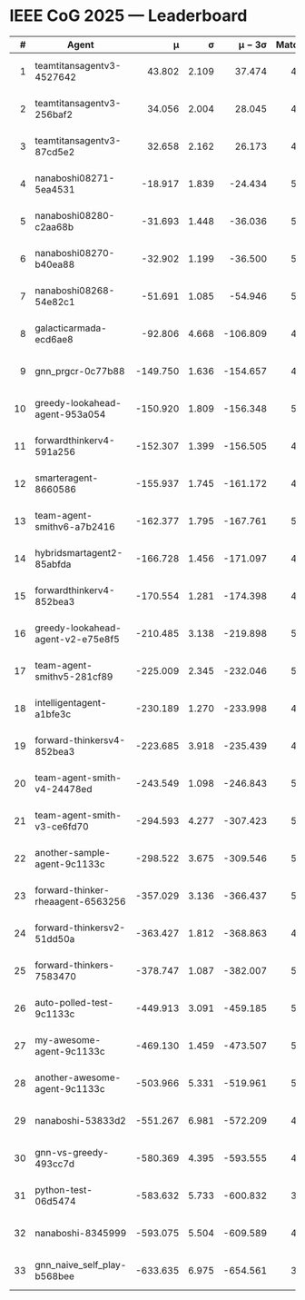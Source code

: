 # IEEE CoG 2025 — Leaderboard

| # | Agent | μ | σ | μ − 3σ | Matches | Updated |
|---:|---|---:|---:|---:|---:|---|
| 1 | teamtitansagentv3-4527642 | 43.802 | 2.109 | 37.474 | 4556 | 2025-09-02 06:28 |
| 2 | teamtitansagentv3-256baf2 | 34.056 | 2.004 | 28.045 | 4994 | 2025-09-02 06:28 |
| 3 | teamtitansagentv3-87cd5e2 | 32.658 | 2.162 | 26.173 | 4998 | 2025-09-02 06:28 |
| 4 | nanaboshi08271-5ea4531 | -18.917 | 1.839 | -24.434 | 5120 | 2025-09-02 06:28 |
| 5 | nanaboshi08280-c2aa68b | -31.693 | 1.448 | -36.036 | 5400 | 2025-09-02 06:28 |
| 6 | nanaboshi08270-b40ea88 | -32.902 | 1.199 | -36.500 | 5280 | 2025-09-02 06:28 |
| 7 | nanaboshi08268-54e82c1 | -51.691 | 1.085 | -54.946 | 5460 | 2025-09-02 06:28 |
| 8 | galacticarmada-ecd6ae8 | -92.806 | 4.668 | -106.809 | 4760 | 2025-09-02 06:28 |
| 9 | gnn_prgcr-0c77b88 | -149.750 | 1.636 | -154.657 | 4000 | 2025-09-02 06:28 |
| 10 | greedy-lookahead-agent-953a054 | -150.920 | 1.809 | -156.348 | 5416 | 2025-09-02 06:28 |
| 11 | forwardthinkerv4-591a256 | -152.307 | 1.399 | -156.505 | 4171 | 2025-09-02 06:28 |
| 12 | smarteragent-8660586 | -155.937 | 1.745 | -161.172 | 4081 | 2025-09-02 06:28 |
| 13 | team-agent-smithv6-a7b2416 | -162.377 | 1.795 | -167.761 | 5340 | 2025-09-02 06:28 |
| 14 | hybridsmartagent2-85abfda | -166.728 | 1.456 | -171.097 | 4225 | 2025-09-02 06:28 |
| 15 | forwardthinkerv4-852bea3 | -170.554 | 1.281 | -174.398 | 4022 | 2025-09-02 06:28 |
| 16 | greedy-lookahead-agent-v2-e75e8f5 | -210.485 | 3.138 | -219.898 | 5216 | 2025-09-02 06:28 |
| 17 | team-agent-smithv5-281cf89 | -225.009 | 2.345 | -232.046 | 5160 | 2025-09-02 06:28 |
| 18 | intelligentagent-a1bfe3c | -230.189 | 1.270 | -233.998 | 4559 | 2025-09-02 06:28 |
| 19 | forward-thinkersv4-852bea3 | -223.685 | 3.918 | -235.439 | 4438 | 2025-09-02 06:28 |
| 20 | team-agent-smith-v4-24478ed | -243.549 | 1.098 | -246.843 | 5620 | 2025-09-02 06:28 |
| 21 | team-agent-smith-v3-ce6fd70 | -294.593 | 4.277 | -307.423 | 5120 | 2025-09-02 06:28 |
| 22 | another-sample-agent-9c1133c | -298.522 | 3.675 | -309.546 | 5240 | 2025-09-02 06:28 |
| 23 | forward-thinker-rheaagent-6563256 | -357.029 | 3.136 | -366.437 | 5308 | 2025-09-02 06:28 |
| 24 | forward-thinkersv2-51dd50a | -363.427 | 1.812 | -368.863 | 4947 | 2025-09-02 06:28 |
| 25 | forward-thinkers-7583470 | -378.747 | 1.087 | -382.007 | 5199 | 2025-09-02 06:28 |
| 26 | auto-polled-test-9c1133c | -449.913 | 3.091 | -459.185 | 5000 | 2025-09-02 06:28 |
| 27 | my-awesome-agent-9c1133c | -469.130 | 1.459 | -473.507 | 5040 | 2025-09-02 06:28 |
| 28 | another-awesome-agent-9c1133c | -503.966 | 5.331 | -519.961 | 5140 | 2025-09-02 06:28 |
| 29 | nanaboshi-53833d2 | -551.267 | 6.981 | -572.209 | 4400 | 2025-09-02 06:28 |
| 30 | gnn-vs-greedy-493cc7d | -580.369 | 4.395 | -593.555 | 4480 | 2025-09-02 06:28 |
| 31 | python-test-06d5474 | -583.632 | 5.733 | -600.832 | 3880 | 2025-09-02 06:28 |
| 32 | nanaboshi-8345999 | -593.075 | 5.504 | -609.589 | 4660 | 2025-09-02 06:28 |
| 33 | gnn_naive_self_play-b568bee | -633.635 | 6.975 | -654.561 | 3620 | 2025-09-02 06:28 |
